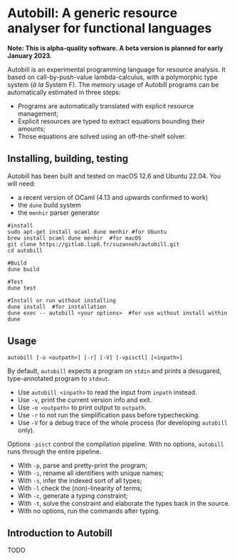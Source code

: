 # Autobill: A generic resource analyser for functional languages 

**Note: This is alpha-quality software. A beta version is planned for early January 2023.**

Autobill is an experimental programming language for resource analysis. It based
on call-by-push-value lambda-calculus, with a polymorphic type system (*à la*
System F). The memory usage of Autobill programs can be automatically estimated
in three steps:
- Programs are automatically translated with explicit resource management;
- Explicit resources are typed to extract equations bounding their amounts;
- Those equations are solved using an off-the-shelf solver. 


## Installing, building, testing 

Autobill has been built and tested on macOS 12.6 and Ubuntu 22.04. You will need:
- a recent version of OCaml (4.13 and upwards confirmed to work)
- the `dune` build system
- the `menhir` parser generator

``` shell
#install
sudo apt-get install ocaml dune menhir #for Ubuntu
brew install ocaml dune menhir  #for macOS
git clone https://gitlab.lip6.fr/suzanneh/autobill.git
cd autobill

#Build
dune build

#Test
dune test 

#Install or run without installing
dune install  #for installation
dune exec -- autobill <your options>  #for use without install within dune
```

## Usage 

``` 
autobill [-o <outpath>] [-r] [-V] [-vpisctl] [<inpath>]
```

By default, `autobill` expects a program on `stdin` and prints a desugared,
type-annotated program to `stdout`. 
- Use `autobill <inpath>` to read the input from `inpath` instead.
- Use `-v`, print the current version info and exit. 
- Use `-o <outpath>` to print output to `outpath`. 
- Use `-r` to not run the simplification pass before typechecking.
- Use `-V` for a debug trace of the whole process (for developing `autobill` only).

Options `-pisct` control the compilation pipeline. With no options, `autobill`
runs through the entire pipeline.
- With `-p`, parse and pretty-print the program;
- With `-i`, rename all identifiers with unique names;
- With `-s`, infer the indexed sort of all types;
- With `-l` check the (non)-linearity of terms; 
- With `-c`, generate a typing constraint;
- With `-t`, solve the constraint and elaborate the types back in the source.
- With no options, run the commands after typing. 

## Introduction to Autobill
 
TODO
